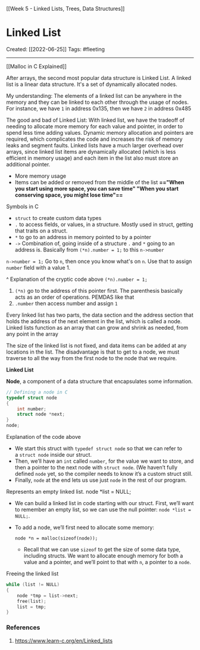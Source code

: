 [[Week 5 - Linked Lists, Trees, Data Structures]]

# Linked List
Created:  [[2022-06-25]]
Tags: #fleeting 

---
[[Malloc in C Explained]]

After arrays, the second most popular data structure is Linked List. A linked list is a linear data structure. It's a set of dynamically allocated nodes. 



My understanding:
The elements of a linked list can be anywhere in the memory and they can be linked to each other through the usage of nodes. For instance, we have `1` in address 0x135, then we have `2` in address 0x485


The good and bad of Linked List:
With linked list, we have the tradeoff of needing to allocate more memory for each value and pointer, in order to spend less time adding values. Dynamic memory allocation and pointers are required, which complicates the code and increases the risk of memory leaks and segment faults. Linked lists have a much larger overhead over arrays, since linked list items are dynamically allocated (which is less efficient in memory usage) and each item in the list also must store an additional pointer.
- More memory usage
- Items can be added or removed from the middle of the list
**=="When you start using more space, you can save time"
"When you start conserving space, you might lose time"==**



Symbols in C
-   `struct` to create custom data types
-   `.` to access fields, or values, in a structure. Mostly used in struct, getting that traits on a struct.
-   `*` to go to an address in memory pointed to by a pointer
- `->` Combination of, going inside of a structure `.` and `*` going to an address is. Basically from `(*n).number = 1;` to this `n->number` 


`n->number = 1;`
Go to `n`, then once you know what's on `n`. Use that to assign `number` field with a value 1.

^  Explanation of the cryptic code above
`(*n).number = 1;` 
1. `(*n)` go to the address of this pointer first. The parenthesis basically acts as an order of operations. PEMDAS like that
2. `.number` then access number and assign `1`


Every linked list has two parts, the data section and the address section that holds the address of the next element in the list, which is called a node.
Linked lists function as an array that can grow and shrink as needed, from any point in the array



The size of the linked list is not fixed, and data items can be added at any locations in the list. The disadvantage is that to get to a node, we must traverse to all the way from the first node to the node that we require. 


**Linked List**
 
**Node**, a component of a data structure that encapsulates some information. 
```C
// Defining a node in C
typedef struct node
{
    int number;
    struct node *next;
}
node;
```

Explanation of the code above
- We start this struct with `typedef struct node` so that we can refer to a `struct node` inside our struct.
- Then, we’ll have an `int` called `number`, for the value we want to store, and then a pointer to the next node with `struct node`. (We haven’t fully defined `node` yet, so the compiler needs to know it’s a custom struct still.
- Finally, `node` at the end lets us use just `node` in the rest of our program.


Represents an empty linked list.
node *list = NULL;  


-   We can build a linked list in code starting with our struct. First, we’ll want to remember an empty list, so we can use the null pointer: `node *list = NULL;`.
-   To add a node, we’ll first need to allocate some memory:
    
    ```
    node *n = malloc(sizeof(node));
    ```
    
    -   Recall that we can use `sizeof` to get the size of some data type, including structs. We want to allocate enough memory for both a value and a pointer, and we’ll point to that with `n`, a pointer to a `node`.

Freeing the linked list

```C
while (list != NULL)
{
    node *tmp = list->next;
    free(list);
    list = tmp;
}
```














### References
1. https://www.learn-c.org/en/Linked_lists